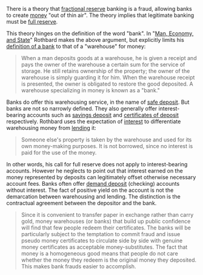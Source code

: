 There is a theory that [fractional reserve](https://en.wikipedia.org/wiki/Fractional-reserve_banking) banking is a fraud, allowing banks to create [money](Money-Taxonomy) "out of thin air". The theory implies that legitimate banking must be [full reserve](https://en.wikipedia.org/wiki/Full-reserve_banking).

This theory hinges on the definition of the word "bank". In "[Man, Economy, and State](https://mises.org/library/man-economy-and-state-power-and-market/html)" Rothbard makes the above argument, but explicitly limits his [definition of a bank](https://mises.org/library/man-economy-and-state-power-and-market/html/pp/1086) to that of a "warehouse" for money:

> When a man deposits goods at a warehouse, he is given a receipt and pays the owner of the warehouse a certain sum for the service of storage. He still retains ownership of the property; the owner of the warehouse is simply guarding it for him. When the warehouse receipt is presented, the owner is obligated to restore the good deposited. A warehouse specializing in money is known as a "bank."

Banks do offer this warehousing service, in the name of [safe deposit](https://en.wikipedia.org/wiki/Safe_deposit_box). But banks are not so narrowly defined. They also generally offer interest-bearing accounts such as [savings deposit](https://en.wikipedia.org/wiki/Savings_account) and [certificates of deposit](https://en.wikipedia.org/wiki/Certificate_of_deposit) respectively. Rothbard uses the expectation of [interest](Glossary#interest) to differentiate warehousing money from [lending](Glossary#lend) it:

> Someone else's property is taken by the warehouse and used for its own money-making purposes. It is not borrowed, since no interest is paid for the use of the money.

In other words, his call for full reserve does not apply to interest-bearing accounts. However he neglects to point out that interest earned on the money represented by deposits can legitimately offset otherwise necessary account fees. Banks often offer [demand deposit](https://en.wikipedia.org/wiki/Transaction_account) (checking) accounts without interest. The fact of positive yield on the account is not the demarcation between warehousing and lending. The distinction is the contractual agreement between the depositor and the bank.

> Since it is convenient to transfer paper in exchange rather than carry gold, money warehouses (or banks) that build up public confidence will find that few people redeem their certificates. The banks will be particularly subject to the temptation to commit fraud and issue pseudo money certificates to circulate side by side with genuine money certificates as acceptable money-substitutes. The fact that money is a homogeneous good means that people do not care whether the money they redeem is the original money they deposited. This makes bank frauds easier to accomplish.



